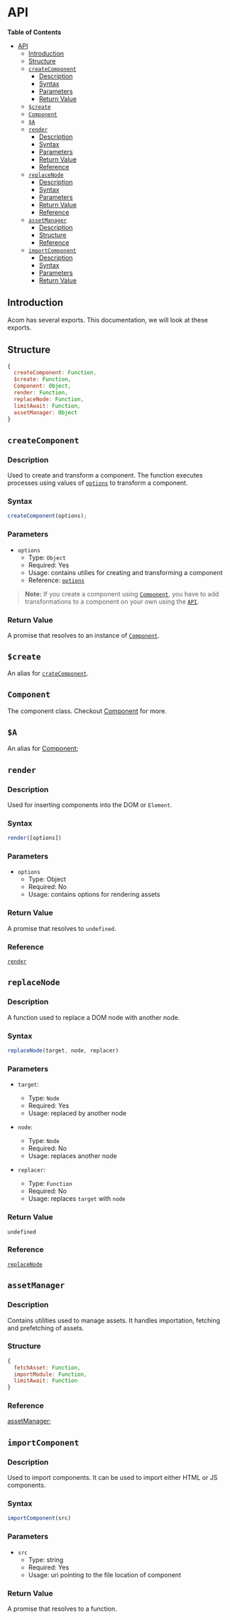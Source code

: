 # API

__Table of Contents__

- [API](#api)
  - [Introduction](#introduction)
  - [Structure](#structure)
  - [`createComponent`](#createcomponent)
    - [Description](#description)
    - [Syntax](#syntax)
    - [Parameters](#parameters)
    - [Return Value](#return-value)
  - [`$create`](#create)
  - [`Component`](#component)
  - [`$A`](#a)
  - [`render`](#render)
    - [Description](#description-1)
    - [Syntax](#syntax-1)
    - [Parameters](#parameters-1)
    - [Return Value](#return-value-1)
    - [Reference](#reference)
  - [`replaceNode`](#replacenode)
    - [Description](#description-2)
    - [Syntax](#syntax-2)
    - [Parameters](#parameters-2)
    - [Return Value](#return-value-2)
    - [Reference](#reference-1)
  - [`assetManager`](#assetmanager)
    - [Description](#description-3)
    - [Structure](#structure-1)
    - [Reference](#reference-2)
  - [`importComponent`](#importcomponent)
    - [Description](#description-4)
    - [Syntax](#syntax-3)
    - [Parameters](#parameters-3)
    - [Return Value](#return-value-3)


## Introduction

Acom has several exports. This documentation, we will look at these exports.

## Structure

```js
{
  createComponent: Function,
  $create: Function,
  Component: Object,
  render: Function,
  replaceNode: Function,
  limitAwait: Function,
  assetManager: Object
}
```

## `createComponent`

### Description

Used to create and transform a component. The function executes processes using values of [`options`](#options) to transform a component.

### Syntax

```js
createComponent(options);
```

### Parameters

* `options`
  * Type: `Object`
  * Required: Yes
  * Usage: contains utilies for creating and transforming a component
  * Reference: [`options`](./options.md)


> __Note:__ If you create a component using [`Component`](./component/component.md), you have to add transformations to a component on your own using the [`API`](./component/component.md#api).


### Return Value

A promise that resolves to an instance of [`Component`](#component).

## `$create`

An alias for [`crateComponent`](#createcomponent).

## `Component`

The component class. Checkout [Component](./component/component.md) for more.

## `$A`

An alias for [Component](#component);

## `render`

### Description

Used for inserting components into the DOM or `Element`.

### Syntax

```js
render([options])
```

### Parameters

* `options`
  * Type: Object
  * Required: No
  * Usage: contains options for rendering assets

### Return Value

A promise that resolves to `undefined`.

### Reference

[`render`](./render.md)


## `replaceNode`

### Description

A function used to replace a DOM node with another node.

### Syntax

```js
replaceNode(target, node, replacer)
```

### Parameters

* `target`:
  * Type: `Node`
  * Required: Yes
  * Usage: replaced by another node

* `node`:
  * Type: `Node`
  * Required: No
  * Usage: replaces another node

* `replacer`:
  * Type: `Function`
  * Required: No
  * Usage: replaces `target` with `node`


### Return Value

`undefined`

### Reference

[`replaceNode`](#replace-node.md)


## `assetManager`

### Description

Contains utilities used to manage assets. It handles importation, fetching and prefetching of assets.

### Structure

```js
{
  fetchAsset: Function,
  importModule: Function,
  limitAwait: Function
}
```

### Reference

[assetManager](./asset-manager.md);


## `importComponent`

### Description

Used to import components. It can be used to import either HTML or JS components.

### Syntax

```js
importComponent(src)
```

### Parameters

* `src`
  * Type: string
  * Required: Yes
  * Usage: uri pointing to the file location of component

### Return Value

A promise that resolves to a function.